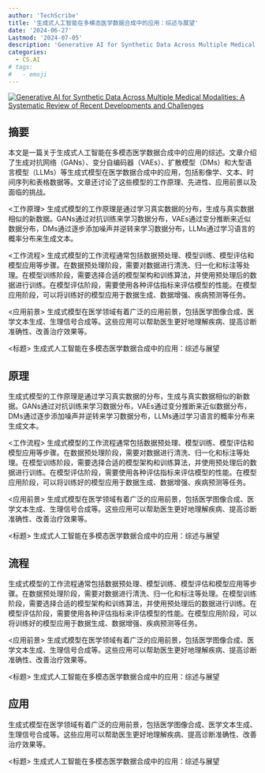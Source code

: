 ```yaml
---
author: 'TechScribe'
title: '生成式人工智能在多模态医学数据合成中的应用：综述与展望'
date: '2024-06-27'
Lastmod: '2024-07-05'
description: 'Generative AI for Synthetic Data Across Multiple Medical Modalities: A Systematic Review of Recent Developments and Challenges'
categories:
  - CS.AI
# tags:
#   - emoji
---
```


[![Generative AI for Synthetic Data Across Multiple Medical Modalities: A Systematic Review of Recent Developments and Challenges](https://arxiv-research-1301205113.cos.ap-guangzhou.myqcloud.com/images/2407.00116v2.pdf_0.jpg)](https://arxiv.org/abs/2407.00116v2)

## 摘要

本文是一篇关于生成式人工智能在多模态医学数据合成中的应用的综述。文章介绍了生成对抗网络（GANs）、变分自编码器（VAEs）、扩散模型（DMs）和大型语言模型（LLMs）等生成式模型在医学数据合成中的应用，包括影像学、文本、时间序列和表格数据等。文章还讨论了这些模型的工作原理、先进性、应用前景以及面临的挑战。

<工作原理>
生成式模型的工作原理是通过学习真实数据的分布，生成与真实数据相似的新数据。GANs通过对抗训练来学习数据分布，VAEs通过变分推断来近似数据分布，DMs通过逐步添加噪声并逆转来学习数据分布，LLMs通过学习语言的概率分布来生成文本。

<工作流程>
生成式模型的工作流程通常包括数据预处理、模型训练、模型评估和模型应用等步骤。在数据预处理阶段，需要对数据进行清洗、归一化和标注等处理。在模型训练阶段，需要选择合适的模型架构和训练算法，并使用预处理后的数据进行训练。在模型评估阶段，需要使用各种评估指标来评估模型的性能。在模型应用阶段，可以将训练好的模型应用于数据生成、数据增强、疾病预测等任务。

<应用前景>
生成式模型在医学领域有着广泛的应用前景，包括医学图像合成、医学文本生成、生理信号合成等。这些应用可以帮助医生更好地理解疾病、提高诊断准确性、改善治疗效果等。

<标题>
生成式人工智能在多模态医学数据合成中的应用：综述与展望<!--more-->

## 原理

生成式模型的工作原理是通过学习真实数据的分布，生成与真实数据相似的新数据。GANs通过对抗训练来学习数据分布，VAEs通过变分推断来近似数据分布，DMs通过逐步添加噪声并逆转来学习数据分布，LLMs通过学习语言的概率分布来生成文本。

<工作流程>
生成式模型的工作流程通常包括数据预处理、模型训练、模型评估和模型应用等步骤。在数据预处理阶段，需要对数据进行清洗、归一化和标注等处理。在模型训练阶段，需要选择合适的模型架构和训练算法，并使用预处理后的数据进行训练。在模型评估阶段，需要使用各种评估指标来评估模型的性能。在模型应用阶段，可以将训练好的模型应用于数据生成、数据增强、疾病预测等任务。

<应用前景>
生成式模型在医学领域有着广泛的应用前景，包括医学图像合成、医学文本生成、生理信号合成等。这些应用可以帮助医生更好地理解疾病、提高诊断准确性、改善治疗效果等。

<标题>
生成式人工智能在多模态医学数据合成中的应用：综述与展望

## 流程

生成式模型的工作流程通常包括数据预处理、模型训练、模型评估和模型应用等步骤。在数据预处理阶段，需要对数据进行清洗、归一化和标注等处理。在模型训练阶段，需要选择合适的模型架构和训练算法，并使用预处理后的数据进行训练。在模型评估阶段，需要使用各种评估指标来评估模型的性能。在模型应用阶段，可以将训练好的模型应用于数据生成、数据增强、疾病预测等任务。

<应用前景>
生成式模型在医学领域有着广泛的应用前景，包括医学图像合成、医学文本生成、生理信号合成等。这些应用可以帮助医生更好地理解疾病、提高诊断准确性、改善治疗效果等。

<标题>
生成式人工智能在多模态医学数据合成中的应用：综述与展望

## 应用

生成式模型在医学领域有着广泛的应用前景，包括医学图像合成、医学文本生成、生理信号合成等。这些应用可以帮助医生更好地理解疾病、提高诊断准确性、改善治疗效果等。

<标题>
生成式人工智能在多模态医学数据合成中的应用：综述与展望